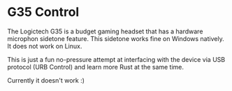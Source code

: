 <!-- @format -->

# G35 Control

The Logictech G35 is a budget gaming headset that has a hardware microphon sidetone feature. This sidetone works fine on Windows natively. It does not work on Linux.

This is just a fun no-pressure attempt at interfacing with the device via USB protocol (URB Control) and learn more Rust at the same time.

Currently it doesn't work :)
